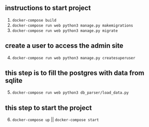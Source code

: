 ## instructions to start project ##

1. `docker-compose build`
2. `docker-compose run web python3 manage.py makemigrations`
3. `docker-compose run web python3 manage.py migrate`

## create a user to access the admin site
4. `docker-compose run web python3 manage.py createsuperuser`

## this step is to fill the postgres with data from sqlite
5. `docker-compose run web python3 db_parser/load_data.py`

## this step to start the project
6. `docker-compose up` || `docker-compose start`
